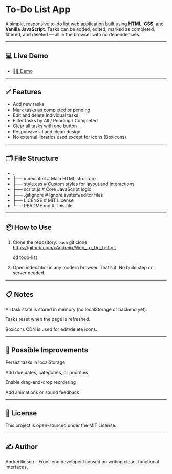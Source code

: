 # To-Do List App

A simple, responsive to-do list web application built using **HTML**, **CSS**, and **Vanilla JavaScript**. Tasks can be added, edited, marked as completed, filtered, and deleted — all in the browser with no dependencies.

---

## 💻 Live Demo

- [⛓️‍💥 Demo](https://web-to-do-list-azure.vercel.app/)

---

## ✅ Features

- Add new tasks
- Mark tasks as completed or pending
- Edit and delete individual tasks
- Filter tasks by All / Pending / Completed
- Clear all tasks with one button
- Responsive UI and clean design
- No external libraries used except for icons (Boxicons)

---

## 🗂️ File Structure
- .
- ├── index.html       # Main HTML structure
- ├── style.css        # Custom styles for layout and interactions
- ├── script.js        # Core JavaScript logic
- ├── .gitignore       # Ignore system/editor files
- ├── LICENSE          # MIT License
- └── README.md        # This file

---

## 📦 How to Use

1. Clone the repository:
   ```bash```
   git clone https://github.com/xAndreiix/Web_To_Do_List.git
   
   cd todo-list

2. Open index.html in any modern browser. That’s it. No build step or server needed.

---

## 📋 Notes
All task state is stored in memory (no localStorage or backend yet).

Tasks reset when the page is refreshed.

Boxicons CDN is used for edit/delete icons.

---

## 🔧 Possible Improvements
Persist tasks in localStorage

Add due dates, categories, or priorities

Enable drag-and-drop reordering

Add animations or sound feedback

---

## 📄 License
This project is open-sourced under the MIT License.

---

## ✍️ Author
Andrei Iliescu – Front-end developer focused on writing clean, functional interfaces.
